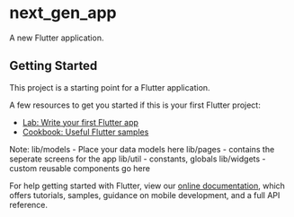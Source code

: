 # next_gen_app

A new Flutter application.

## Getting Started

This project is a starting point for a Flutter application.

A few resources to get you started if this is your first Flutter project:

- [Lab: Write your first Flutter app](https://flutter.dev/docs/get-started/codelab)
- [Cookbook: Useful Flutter samples](https://flutter.dev/docs/cookbook)


Note:
lib/models  - Place your data models here
lib/pages - contains the seperate screens for the app
lib/util - constants, globals
lib/widgets - custom reusable components go here

For help getting started with Flutter, view our
[online documentation](https://flutter.dev/docs), which offers tutorials,
samples, guidance on mobile development, and a full API reference.
